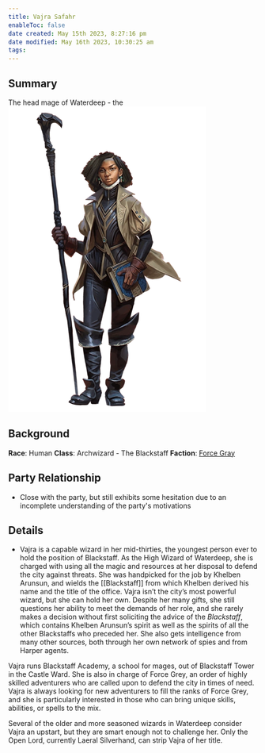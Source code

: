 ```yaml
---
title: Vajra Safahr
enableToc: false
date created: May 15th 2023, 8:27:16 pm
date modified: May 16th 2023, 10:30:25 am
tags: 
---
```

## Summary
The head mage of Waterdeep - the
![](attachments/Pasted%20image%2020230516105853.png)

## Background
**Race**: Human
**Class**: Archwizard - The Blackstaff
**Faction**: [Force Gray](Force%20Gray.md)

## Party Relationship
- Close with the party, but still exhibits some hesitation due to an incomplete understanding of the party's motivations

## Details
- Vajra is a capable wizard in her mid-thirties, the youngest person ever to hold the position of Blackstaff. As the High Wizard of Waterdeep, she is charged with using all the magic and resources at her disposal to defend the city against threats. She was handpicked for the job by Khelben Arunsun, and wields the [[Blackstaff]] from which Khelben derived his name and the title of the office. Vajra isn’t the city’s most powerful wizard, but she can hold her own. Despite her many gifts, she still questions her ability to meet the demands of her role, and she rarely makes a decision without first soliciting the advice of the _Blackstaff_, which contains Khelben Arunsun’s spirit as well as the spirits of all the other Blackstaffs who preceded her. She also gets intelligence from many other sources, both through her own network of spies and from Harper agents.

Vajra runs Blackstaff Academy, a school for mages, out of Blackstaff Tower in the Castle Ward. She is also in charge of Force Grey, an order of highly skilled adventurers who are called upon to defend the city in times of need. Vajra is always looking for new adventurers to fill the ranks of Force Grey, and she is particularly interested in those who can bring unique skills, abilities, or spells to the mix.

Several of the older and more seasoned wizards in Waterdeep consider Vajra an upstart, but they are smart enough not to challenge her. Only the Open Lord, currently Laeral Silverhand, can strip Vajra of her title.
